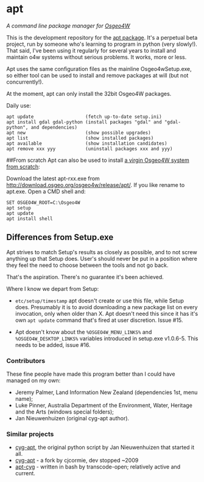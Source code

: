 # apt
_A command line package manager for [Osgeo4W](http://trac.osgeo.org/osgeo4w/)_

This is the development repository for the [apt package](http://trac.osgeo.org/osgeo4w/wiki/pkg-apt). It's a perpetual beta project, run by someone who's learning to program in python (very slowly!). That said, I've been using it regularly for several years to install and maintain o4w systems without serious problems. It works, more or less.

Apt uses the same configuration files as the mainline Osgeo4wSetup.exe, so either tool can be used to install and remove packages at will (but not concurrently!).

At the moment, apt can only install the 32bit Osgeo4W packages.

Daily use:

    apt update                   (fetch up-to-date setup.ini)
    apt install gdal gdal-python (install packages "gdal" and "gdal-python", and dependencies)
    apt new                      (show possible upgrades)
    apt list                     (show installed packages)
    apt available                (show installation candidates)
    apt remove xxx yyy           (uninstall packages xxx and yyy)


##From scratch
Apt can also be used to install [a virgin Osgeo4W system from scratch](http://trac.osgeo.org/osgeo4w/wiki/pkg-apt/AptFromScratch):

Download the latest apt-rxx.exe from  http://download.osgeo.org/osgeo4w/release/apt/. If you like rename to apt.exe. Open a CMD shell and:

    SET OSGEO4W_ROOT=C:\Osgeo4W
    apt setup
    apt update
    apt install shell


## Differences from Setup.exe
Apt strives to match Setup's results as closely as possible, and to not screw anything up that Setup does. User's should never be put in a position where they feel the need to choose between the tools and not go back. 

That's the aspiration. There's no guarantee it's been achieved.

Where I know we depart from Setup:

 - `etc/setup/timestamp` apt doesn't create or use this file, while Setup does. Presumably it is to avoid downloading a new package list on every invocation, only when older than X. Apt doesn't need this since it has it's own `apt update` command that's fired at user discretion. Issue #15.

- Apt doesn't know about the `%OSGEO4W_MENU_LINKS%` and `%OSGEO4W_DESKTOP_LINKS%` variables introduced in setup.exe v1.0.6-5. This needs to be added, issue #16. 


### Contributors ###

These fine people have made this program better than I could have managed on my own:

- Jeremy Palmer, Land Information New Zealand (dependencies 1st, menu name);   
- Luke Pinner, Australia Department of the Environment, Water, Heritage and the Arts (windows special folders);  
- Jan Nieuwenhuizen (original cyg-apt author). 

### Similar projects ###

- [cyg-apt](http://www.lilypond.org/~janneke/software/cyg-apt), the original python script by Jan Nieuwenhuizen that started it all.
- [cyg-apt](https://code.google.com/p/cyg-apt/) - a fork by cjcormie, dev stopped ~2009
- [apt-cyg](https://github.com/transcode-open/apt-cyg) - written in bash by transcode-open; relatively active and current.
